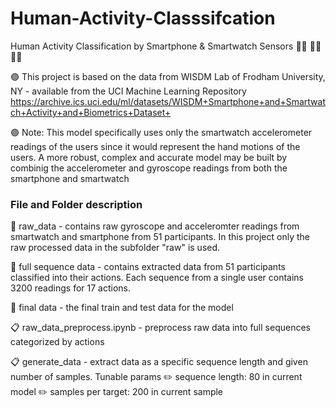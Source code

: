 # Human-Activity-Classsifcation

Human Activity Classification by Smartphone & Smartwatch Sensors :running_woman: :standing_woman: :climbing_woman:

:purple_circle: This project is based on the data from WISDM Lab of Frodham University, NY - available from the UCI Machine Learning Repository
https://archive.ics.uci.edu/ml/datasets/WISDM+Smartphone+and+Smartwatch+Activity+and+Biometrics+Dataset+

:purple_circle: Note: This model specifically uses only the smartwatch accelerometer readings of the users since it would represent the hand motions of the users. A more robust, complex and accurate model may be built by combinig the accelerometer and gyroscope readings from both the smartphone and smartwatch

### File and Folder description

:file_folder: raw_data - contains raw gyroscope and acceleromter readings from smartwatch and smartphone from 51 participants. In this project only the raw processed data in the subfolder "raw" is used.

:file_folder: full sequence data - contains extracted data from 51 participants classified into their actions. Each sequence from a single user contains 3200 readings for 17 actions.

:file_folder: final data - the final train and test data for the model 

:clipboard: raw_data_preprocess.ipynb - preprocess raw data into full sequences categorized by actions

:clipboard: generate_data - extract data as a specific sequence length and given number of samples.
Tunable params :pencil2: sequence length: 80 in current model :pencil2: samples per target: 200 in current sample


